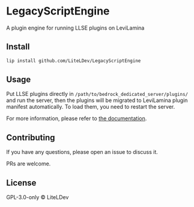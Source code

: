 # LegacyScriptEngine

A plugin engine for running LLSE plugins on LeviLamina

## Install

```sh
lip install github.com/LiteLDev/LegacyScriptEngine
```

## Usage

Put LLSE plugins directly in `/path/to/bedrock_dedicated_server/plugins/` and run the server, then the plugins will be migrated to LeviLamina plugin manifest automatically. To load them, you need to restart the server.

For more information, please refer to [the documentation](https://lse.liteldev.com).

## Contributing

If you have any questions, please open an issue to discuss it.

PRs are welcome.

## License

GPL-3.0-only © LiteLDev
